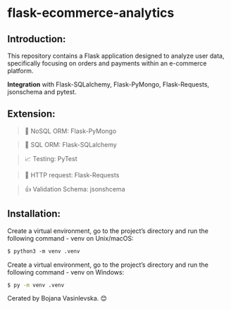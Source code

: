 # flask-ecommerce-analytics

## Introduction: 

This repository contains a Flask application designed to analyze user data, specifically focusing on orders and payments within an e-commerce platform.

**Integration** with Flask-SQLalchemy, Flask-PyMongo, Flask-Requests, jsonschema and pytest.

## Extension:

   > :postbox: NoSQL ORM: Flask-PyMongo 

   > :file_folder: SQL ORM: Flask-SQLalchemy 

   > :chart_with_upwards_trend: Testing: PyTest

   > :incoming_envelope: HTTP request: Flask-Requests 

   > :thumbsup: Validation Schema: jsonshcema



## Installation:


Create a virtual environment, go to the project’s directory and run the following command - venv on Unix/macOS:

```markdown
$ python3 -m venv .venv
```

Create a virtual environment, go to the project’s directory and run the following command - venv on Windows:

```bash
$ py -m venv .venv
```




Cerated by Bojana Vasinlevska. 😊

